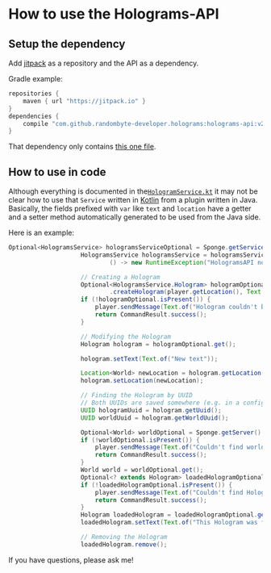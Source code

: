 # How to use the Holograms-API

## Setup the dependency

Add [jitpack](https://jitpack.io/) as a repository and the API as a dependency.

Gradle example:

```groovy
repositories {
    maven { url "https://jitpack.io" }
}
dependencies {
    compile "com.github.randombyte-developer.holograms:holograms-api:v2.1"
}
```

That dependency only contains [this one file](https://github.com/randombyte-developer/holograms/blob/master/holograms-api/src/main/kotlin/de/randombyte/holograms/api/HologramsService.kt).

## How to use in code

Although everything is documented in the[`HologramService.kt`](https://github.com/randombyte-developer/holograms/blob/master/holograms-api/src/main/kotlin/de/randombyte/holograms/api/HologramsService.kt)
it may not be clear how to use that `Service` written in [Kotlin](https://kotlinlang.org/) from a plugin written in Java.
Basically, the fields prefixed with `var` like `text` and `location` have a getter and a setter method automatically generated to be used from the Java side.

Here is an example:
```java
Optional<HologramsService> hologramsServiceOptional = Sponge.getServiceManager().provide(HologramsService.class);
                    HologramsService hologramsService = hologramsServiceOptional.orElseThrow(
                            () -> new RuntimeException("HologramsAPI not available! Is the plugin 'holograms' installed?"));

                    // Creating a Hologram
                    Optional<HologramsService.Hologram> hologramOptional = hologramsService
                            .createHologram(player.getLocation(), Text.of(TextColors.GREEN, "Example text"));
                    if (!hologramOptional.isPresent()) {
                        player.sendMessage(Text.of("Hologram couldn't be spawned!"));
                        return CommandResult.success();
                    }

                    // Modifying the Hologram
                    Hologram hologram = hologramOptional.get();

                    hologram.setText(Text.of("New text"));

                    Location<World> newLocation = hologram.getLocation().add(0.0, 5.0, 0.0);
                    hologram.setLocation(newLocation);

                    // Finding the Hologram by UUID
                    // Both UUIDs are saved somewhere (e.g. in a config file)
                    UUID hologramUuid = hologram.getUuid();
                    UUID worldUuid = hologram.getWorldUuid();

                    Optional<World> worldOptional = Sponge.getServer().getWorld(worldUuid);
                    if (!worldOptional.isPresent()) {
                        player.sendMessage(Text.of("Couldn't find world!"));
                        return CommandResult.success();
                    }
                    World world = worldOptional.get();
                    Optional<? extends Hologram> loadedHologramOptional = hologramsService.getHologram(world, hologramUuid);
                    if (!loadedHologramOptional.isPresent()) {
                        player.sendMessage(Text.of("Couldn't find Hologram!"));
                        return CommandResult.success();
                    }
                    Hologram loadedHologram = loadedHologramOptional.get();
                    loadedHologram.setText(Text.of("This Hologram was found!"));

                    // Removing the Hologram
                    loadedHologram.remove();
```

If you have questions, please ask me!
